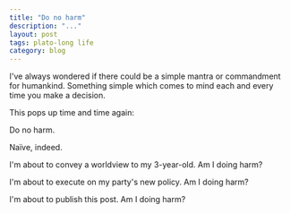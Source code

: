 ```yaml
---
title: "Do no harm"
description: "..."
layout: post
tags: plato-long life
category: blog
---
```


I've always wondered if there could be a simple mantra or commandment for humankind. Something simple which comes to mind each and every time you make a decision.

This pops up time and time again:

<span class="highlight">Do no harm.</span>

Naïve, indeed.

I'm about to convey a worldview to my 3-year-old. Am I doing harm?

I'm about to execute on my party's new policy. Am I doing harm?

I'm about to publish this post. Am I doing harm?
